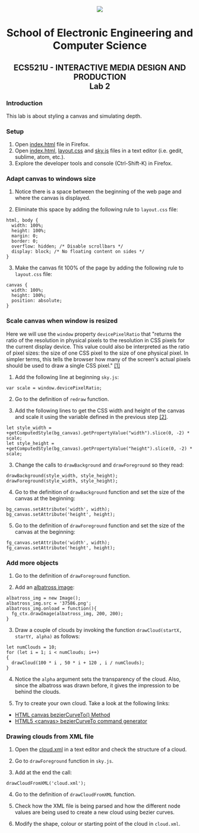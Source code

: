 <div align="center">
  <img src="https://www.qmul.ac.uk/blizard/media/blizard/images/logos/QMUL_White.png" />

# School of Electronic Engineering and Computer  Science

## ECS521U - INTERACTIVE MEDIA DESIGN AND PRODUCTION</br>Lab 2
</div>

### Introduction
This lab is about styling a canvas and simulating depth.

### Setup

1. Open [index.html](index.html) file in Firefox.
2. Open [index.html](index.html), [layout.css](layout.css) and [sky.js](sky.js) files in a text editor (i.e. gedit, sublime, atom, etc.).
3. Explore the developer tools and console (Ctrl-Shift-K) in Firefox.

### Adapt canvas to windows size

1. Notice there is a space between the beginning of the web page and where the canvas is displayed.

2. Eliminate this space by adding the following rule to `layout.css` file:

```
html, body {
  width: 100%;
  height: 100%;
  margin: 0;
  border: 0;
  overflow: hidden; /* Disable scrollbars */
  display: block; /* No floating content on sides */
}
```

3. Make the canvas fit 100% of the page by adding the following rule to `layout.css` file:

```
canvas {
  width: 100%;
  height: 100%;
  position: absolute;
}
```

### Scale canvas when window is resized

Here we will use the `window` property `devicePixelRatio` that "returns the ratio of the resolution in physical pixels to the resolution in CSS pixels for the current display device. This value could also be interpreted as the ratio of pixel sizes: the size of one CSS pixel to the size of one physical pixel. In simpler terms, this tells the browser how many of the screen's actual pixels should be used to draw a single CSS pixel." [\[1\]](https://developer.mozilla.org/en-US/docs/Web/API/Window/devicePixelRatio)

1. Add the following line at beginning `sky.js`:

```
var scale = window.devicePixelRatio;
```

2. Go to the definition of `redraw` function.

3. Add the following lines to get the CSS width and height of the canvas and scale it using the variable defined in the previous step [\[2\]](https://medium.com/wdstack/fixing-html5-2d-canvas-blur-8ebe27db07da).

```
let style_width = +getComputedStyle(bg_canvas).getPropertyValue("width").slice(0, -2) * scale;
let style_height = +getComputedStyle(bg_canvas).getPropertyValue("height").slice(0, -2) * scale;
```

3. Change the calls to `drawBackground` and `drawForeground` so they read:

```
drawBackground(style_width, style_height);
drawForeground(style_width, style_height);
```

4. Go to the definition of `drawBackground` function and set the size of the canvas at the beginning:

```
bg_canvas.setAttribute('width', width);
bg_canvas.setAttribute('height', height);
```

5. Go to the definition of `drawForeground` function and set the size of the canvas at the beginning:

```
fg_canvas.setAttribute('width', width);
fg_canvas.setAttribute('height', height);
```

### Add more objects

1. Go to the definition of `drawForeground` function.

2. Add an [albatross image](https://dlpng.com/png/37586):

```
albatross_img = new Image();
albatross_img.src = '37586.png';
albatross_img.onload = function(){
  fg_ctx.drawImage(albatross_img, 200, 200);
}
```

3. Draw a couple of clouds by invoking the function `drawCloud(startX, startY, alpha)` as follows:

```
let numClouds = 10;
for (let i = 1; i < numClouds; i++)
{
  drawCloud(100 * i , 50 * i + 120 , i / numClouds);
}
```

4. Notice the `alpha` argument sets the transparency of the cloud. Also, since the albatross was drawn before, it gives the impression to be behind the clouds.

5. Try to create your own cloud. Take a look at the following links:
* [HTML canvas bezierCurveTo() Method](https://www.w3schools.com/tags/canvas_beziercurveto.asp)
* [HTML5 \<canvas\> bezierCurveTo command generator](http://www.victoriakirst.com/beziertool/)

### Drawing clouds from XML file

1. Open the [cloud.xml](cloud.xml) in a text editor and check the structure of a cloud.

2. Go to `drawForeground` function in `sky.js`.

3. Add at the end the call:

```
drawCloudFromXML('cloud.xml');
```

4. Go to the definition of `drawCloudFromXML` function.

5. Check how the XML file is being parsed and how the different node values are being used to create a new cloud using bezier curves.

6. Modify the shape, colour or starting point of the cloud in `cloud.xml`.
